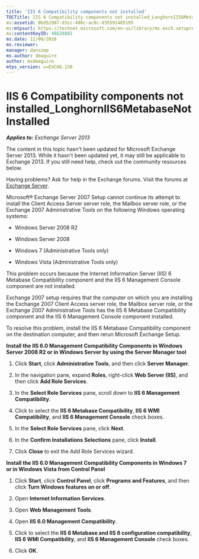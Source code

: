 ```yaml
---
title: 'IIS 6 Compatibility components not installed'
TOCTitle: IIS 6 Compatibility components not installed_LonghornIIS6MetabaseNotInstalled
ms:assetid: 0bd52987-d3cc-496c-ac8c-d35591405195
ms:mtpsurl: https://technet.microsoft.com/en-us/library/ms.exch.setupreadiness.longhorniis6metabasenotinstalled(v=EXCHG.150)
ms:contentKeyID: 46628802
ms.date: 12/09/2016
ms.reviewer: 
manager: dansimp
ms.author: dmaguire
author: msdmaguire
mtps_version: v=EXCHG.150
---
```


# IIS 6 Compatibility components not installed\_LonghornIIS6MetabaseNotInstalled

_**Applies to:** Exchange Server 2013_

The content in this topic hasn't been updated for Microsoft Exchange Server 2013. While it hasn't been updated yet, it may still be applicable to Exchange 2013. If you still need help, check out the community resources below.

Having problems? Ask for help in the Exchange forums. Visit the forums at [Exchange Server](https://go.microsoft.com/fwlink/p/?linkid=60612).

Microsoft® Exchange Server 2007 Setup cannot continue its attempt to install the Client Access Server server role, the Mailbox server role, or the Exchange 2007 Administrative Tools on the following Windows operating systems:

  - Windows Server 2008 R2

  - Windows Server 2008

  - Windows 7 (Administrative Tools only)

  - Windows Vista (Administrative Tools only)

This problem occurs because the Internet Information Server (IIS) 6 Metabase Compatibility component and the IIS 6 Management Console component are not installed.

Exchange 2007 setup requires that the computer on which you are installing the Exchange 2007 Client Access server role, the Mailbox server role, or the Exchange 2007 Administrative Tools has the IIS 6 Metabase Compatibility component and the IIS 6 Management Console component installed.

To resolve this problem, install the IIS 6 Metabase Compatibility component on the destination computer, and then rerun Microsoft Exchange Setup.

**Install the IIS 6.0 Management Compatibility Components in Windows Server 2008 R2 or in Windows Server by using the Server Manager tool**

1. Click **Start**, click **Administrative Tools**, and then click **Server Manager**.

2. In the navigation pane, expand **Roles**, right-click **Web Server (IIS)**, and then click **Add Role Services**.

3. In the **Select Role Services** pane, scroll down to **IIS 6 Management Compatibility**.

4. Click to select the **IIS 6 Metabase Compatibility**, **IIS 6 WMI Compatibility**, and **IIS 6 Management Console** check boxes.

5. In the **Select Role Services** pane, click **Next**.

6. In the **Confirm Installations Selections** pane, click **Install**.

7. Click **Close** to exit the Add Role Services wizard.

**Install the IIS 6.0 Management Compatibility Components in Windows 7 or in Windows Vista from Control Panel**

1. Click **Start**, click **Control Panel**, click **Programs and Features**, and then click **Turn Windows features on or off**.

2. Open **Internet Information Services**.

3. Open **Web Management Tools**.

4. Open **IIS 6.0 Management Compatibility**.

5. Click to select the **IIS 6 Metabase and IIS 6 configuration compatibility**, **IIS 6 WMI Compatibility**, and **IIS 6 Management Console** check boxes.

6. Click **OK**.
